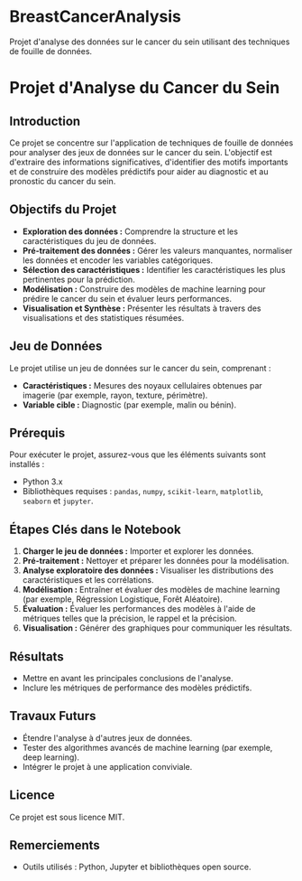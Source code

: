 # BreastCancerAnalysis
Projet d'analyse des données sur le cancer du sein utilisant des techniques de fouille de données.
# Projet d'Analyse du Cancer du Sein

## Introduction
Ce projet se concentre sur l'application de techniques de fouille de données pour analyser des jeux de données sur le cancer du sein. L'objectif est d'extraire des informations significatives, d'identifier des motifs importants et de construire des modèles prédictifs pour aider au diagnostic et au pronostic du cancer du sein.

## Objectifs du Projet
- **Exploration des données :** Comprendre la structure et les caractéristiques du jeu de données.
- **Pré-traitement des données :** Gérer les valeurs manquantes, normaliser les données et encoder les variables catégoriques.
- **Sélection des caractéristiques :** Identifier les caractéristiques les plus pertinentes pour la prédiction.
- **Modélisation :** Construire des modèles de machine learning pour prédire le cancer du sein et évaluer leurs performances.
- **Visualisation et Synthèse :** Présenter les résultats à travers des visualisations et des statistiques résumées.

## Jeu de Données
Le projet utilise un jeu de données sur le cancer du sein, comprenant :
- **Caractéristiques :** Mesures des noyaux cellulaires obtenues par imagerie (par exemple, rayon, texture, périmètre).
- **Variable cible :** Diagnostic (par exemple, malin ou bénin).

## Prérequis
Pour exécuter le projet, assurez-vous que les éléments suivants sont installés :
- Python 3.x
- Bibliothèques requises : `pandas`, `numpy`, `scikit-learn`, `matplotlib`, `seaborn` et `jupyter`.

## Étapes Clés dans le Notebook
1. **Charger le jeu de données :** Importer et explorer les données.
2. **Pré-traitement :** Nettoyer et préparer les données pour la modélisation.
3. **Analyse exploratoire des données :** Visualiser les distributions des caractéristiques et les corrélations.
4. **Modélisation :** Entraîner et évaluer des modèles de machine learning (par exemple, Régression Logistique, Forêt Aléatoire).
5. **Évaluation :** Évaluer les performances des modèles à l'aide de métriques telles que la précision, le rappel et la précision.
6. **Visualisation :** Générer des graphiques pour communiquer les résultats.

## Résultats
- Mettre en avant les principales conclusions de l'analyse.
- Inclure les métriques de performance des modèles prédictifs.

## Travaux Futurs
- Étendre l'analyse à d'autres jeux de données.
- Tester des algorithmes avancés de machine learning (par exemple, deep learning).
- Intégrer le projet à une application conviviale.


## Licence
Ce projet est sous licence MIT.

## Remerciements
- Outils utilisés : Python, Jupyter et bibliothèques open source.

